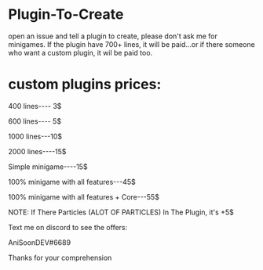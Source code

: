 # Plugin-To-Create
open an issue and tell a plugin to create, please don't ask me for minigames. If the plugin have 700+ lines, it will be paid...or if there
someone who want a custom plugin, it wil be paid too.


# custom plugins prices:

400 lines---- 3$

600 lines---- 5$

1000 lines---10$

2000 lines----15$



Simple minigame----15$

100% minigame with all  features---45$

100% minigame with all  features + Core---55$

NOTE: If There Particles (ALOT OF PARTICLES) In The Plugin, it's +5$ 

Text me on discord to see the offers:

AniSoonDEV#6689


Thanks for your comprehension

